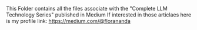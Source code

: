 This Folder contains all the files associate with the "Complete LLM Technology Series" published in Medium 
If interested in those articlaes here is my profile link: https://medium.com/@florananda
